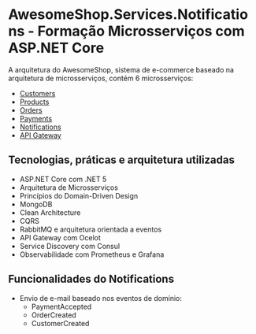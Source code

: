 # AwesomeShop.Services.Notifications - Formação Microsserviços com ASP.NET Core

A arquitetura do AwesomeShop, sistema de e-commerce baseado na arquitetura de microsserviços, contém 6 microsserviços:
- [Customers](https://github.com/fillipe-felix/AwesomeShop.Services.Customers)
- [Products](https://github.com/fillipe-felix/AwesomeShop.Services.Products) 
- [Orders](https://github.com/fillipe-felix/AwesomeShop.Services.Orders)
- [Payments](https://github.com/fillipe-felix/AwesomeShop.Services.Payments)
- [Notifications](https://github.com/fillipe-felix/AwesomeShop.Services.Notifications)
- [API Gateway](https://github.com/fillipe-felix/AwesomeShop.Services.ApiGateway)

## Tecnologias, práticas e arquitetura utilizadas
- ASP.NET Core com .NET 5
- Arquitetura de Microsserviços
- Princípios do Domain-Driven Design
- MongoDB
- Clean Architecture
- CQRS
- RabbitMQ e arquitetura orientada a eventos
- API Gateway com Ocelot 
- Service Discovery com Consul
- Observabilidade com Prometheus e Grafana

## Funcionalidades do Notifications
- Envio de e-mail baseado nos eventos de domínio:
    - PaymentAccepted
    - OrderCreated
    - CustomerCreated
